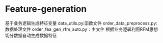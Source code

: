 # Feature-generation
基于业务逻辑生成特征变量
data_utils.py:函数文件
order_data_preprocess.py:数据处理文件
order_fea_gen_rfm_auto.py：主文件
根据业务逻辑利用RFM思想切分数据自动生成数据特征
